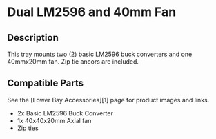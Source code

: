 # Dual LM2596 and 40mm Fan

## Description

This tray mounts two (2) basic LM2596 buck converters and one 40mmx20mm fan. Zip tie ancors are included.

## Compatible Parts

See the [Lower Bay Accessories][1] page for product images and links.

- 2x Basic LM2596 Buck Converter
- 1x 40x40x20mm Axial fan
- Zip ties